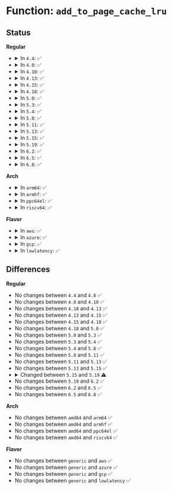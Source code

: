 # Function: <code>add_to_page_cache_lru</code>

## Status
<b>Regular</b>
<ul>
<li>
<details>
<summary>In <code>4.4</code>: ✅</summary>

```c
int add_to_page_cache_lru(struct page *page, struct address_space *mapping, long unsigned int offset, gfp_t gfp_mask);
```

**Collision:** Unique Global

**Inline:** No

**Transformation:** False

**Instances:**

```
In mm/filemap.c (ffffffff8118df20)
Location: mm/filemap.c:679
Inline: False
Direct callers:
  - mm/filemap.c:pagecache_get_page
  - mm/filemap.c:do_read_cache_page
  - mm/filemap.c:generic_file_read_iter
  - mm/filemap.c:filemap_fault
  - mm/readahead.c:read_cache_pages
  - mm/readahead.c:__do_page_cache_readahead
  - fs/splice.c:__generic_file_splice_read
  - fs/mpage.c:mpage_readpages
  - fs/ext4/readpage.c:ext4_mpage_readpages
```
**Symbols:**

```
ffffffff8118df20-ffffffff8118dfb0: add_to_page_cache_lru (STB_GLOBAL)
```
</details>
</li>
<li>
<details>
<summary>In <code>4.8</code>: ✅</summary>

```c
int add_to_page_cache_lru(struct page *page, struct address_space *mapping, long unsigned int offset, gfp_t gfp_mask);
```

**Collision:** Unique Global

**Inline:** No

**Transformation:** False

**Instances:**

```
In mm/filemap.c (ffffffff811a0fb0)
Location: mm/filemap.c:715
Inline: False
Direct callers:
  - mm/filemap.c:do_read_cache_page
  - mm/filemap.c:filemap_fault
  - mm/filemap.c:generic_file_read_iter
  - mm/filemap.c:pagecache_get_page
  - mm/readahead.c:__do_page_cache_readahead
  - mm/readahead.c:read_cache_pages
  - fs/splice.c:__generic_file_splice_read
  - fs/mpage.c:mpage_readpages
  - fs/ext4/readpage.c:ext4_mpage_readpages
```
**Symbols:**

```
ffffffff811a0fb0-ffffffff811a108e: add_to_page_cache_lru (STB_GLOBAL)
```
</details>
</li>
<li>
<details>
<summary>In <code>4.10</code>: ✅</summary>

```c
int add_to_page_cache_lru(struct page *page, struct address_space *mapping, long unsigned int offset, gfp_t gfp_mask);
```

**Collision:** Unique Global

**Inline:** No

**Transformation:** False

**Instances:**

```
In mm/filemap.c (ffffffff811b0bb0)
Location: mm/filemap.c:679
Inline: False
Direct callers:
  - mm/filemap.c:do_read_cache_page
  - mm/filemap.c:filemap_fault
  - mm/filemap.c:generic_file_read_iter
  - mm/filemap.c:pagecache_get_page
  - mm/readahead.c:__do_page_cache_readahead
  - mm/readahead.c:read_cache_pages
  - fs/mpage.c:mpage_readpages
  - fs/ext4/readpage.c:ext4_mpage_readpages
```
**Symbols:**

```
ffffffff811b0bb0-ffffffff811b0c8e: add_to_page_cache_lru (STB_GLOBAL)
```
</details>
</li>
<li>
<details>
<summary>In <code>4.13</code>: ✅</summary>

```c
int add_to_page_cache_lru(struct page *page, struct address_space *mapping, long unsigned int offset, gfp_t gfp_mask);
```

**Collision:** Unique Global

**Inline:** No

**Transformation:** False

**Instances:**

```
In mm/filemap.c (ffffffff811b80e0)
Location: mm/filemap.c:797
Inline: False
Direct callers:
  - mm/filemap.c:do_read_cache_page
  - mm/filemap.c:filemap_fault
  - mm/filemap.c:generic_file_read_iter
  - mm/filemap.c:pagecache_get_page
  - mm/readahead.c:__do_page_cache_readahead
  - mm/readahead.c:read_cache_pages
  - fs/mpage.c:mpage_readpages
  - fs/ext4/readpage.c:ext4_mpage_readpages
```
**Symbols:**

```
ffffffff811b80e0-ffffffff811b81be: add_to_page_cache_lru (STB_GLOBAL)
```
</details>
</li>
<li>
<details>
<summary>In <code>4.15</code>: ✅</summary>

```c
int add_to_page_cache_lru(struct page *page, struct address_space *mapping, long unsigned int offset, gfp_t gfp_mask);
```

**Collision:** Unique Global

**Inline:** No

**Transformation:** False

**Instances:**

```
In mm/filemap.c (ffffffff811cc7d0)
Location: mm/filemap.c:898
Inline: False
Direct callers:
  - mm/filemap.c:do_read_cache_page
  - mm/filemap.c:filemap_fault
  - mm/filemap.c:generic_file_read_iter
  - mm/filemap.c:pagecache_get_page
  - mm/readahead.c:__do_page_cache_readahead
  - mm/readahead.c:read_cache_pages
  - fs/mpage.c:mpage_readpages
  - fs/ext4/readpage.c:ext4_mpage_readpages
```
**Symbols:**

```
ffffffff811cc7d0-ffffffff811cc8ae: add_to_page_cache_lru (STB_GLOBAL)
```
</details>
</li>
<li>
<details>
<summary>In <code>4.18</code>: ✅</summary>

```c
int add_to_page_cache_lru(struct page *page, struct address_space *mapping, long unsigned int offset, gfp_t gfp_mask);
```

**Collision:** Unique Global

**Inline:** No

**Transformation:** False

**Instances:**

```
In mm/filemap.c (ffffffff811ed5b0)
Location: mm/filemap.c:898
Inline: False
Direct callers:
  - mm/filemap.c:do_read_cache_page
  - mm/filemap.c:filemap_fault
  - mm/filemap.c:generic_file_buffered_read
  - mm/filemap.c:pagecache_get_page
  - mm/readahead.c:read_pages
  - mm/readahead.c:read_cache_pages
  - fs/mpage.c:mpage_readpages
  - fs/ext4/readpage.c:ext4_mpage_readpages
```
**Symbols:**

```
ffffffff811ed5b0-ffffffff811ed690: add_to_page_cache_lru (STB_GLOBAL)
```
</details>
</li>
<li>
<details>
<summary>In <code>5.0</code>: ✅</summary>

```c
int add_to_page_cache_lru(struct page *page, struct address_space *mapping, long unsigned int offset, gfp_t gfp_mask);
```

**Collision:** Unique Global

**Inline:** No

**Transformation:** False

**Instances:**

```
In mm/filemap.c (ffffffff811feb80)
Location: mm/filemap.c:879
Inline: False
Direct callers:
  - mm/filemap.c:do_read_cache_page
  - mm/filemap.c:filemap_fault
  - mm/filemap.c:generic_file_buffered_read
  - mm/filemap.c:pagecache_get_page
  - mm/readahead.c:read_pages
  - mm/readahead.c:read_cache_pages
  - fs/mpage.c:mpage_readpages
  - fs/iomap.c:iomap_readpages_actor
  - fs/ext4/readpage.c:ext4_mpage_readpages
```
**Symbols:**

```
ffffffff811feb80-ffffffff811fec42: add_to_page_cache_lru (STB_GLOBAL)
```
</details>
</li>
<li>
<details>
<summary>In <code>5.3</code>: ✅</summary>

```c
int add_to_page_cache_lru(struct page *page, struct address_space *mapping, long unsigned int offset, gfp_t gfp_mask);
```

**Collision:** Unique Global

**Inline:** No

**Transformation:** False

**Instances:**

```
In mm/filemap.c (ffffffff81215e80)
Location: mm/filemap.c:927
Inline: False
Direct callers:
  - mm/filemap.c:do_read_cache_page
  - mm/filemap.c:generic_file_buffered_read
  - mm/filemap.c:pagecache_get_page
  - mm/readahead.c:read_pages
  - mm/readahead.c:read_cache_pages
  - fs/mpage.c:mpage_readpages
  - fs/iomap/buffered-io.c:iomap_readpages_actor
  - fs/ext4/readpage.c:ext4_mpage_readpages
```
**Symbols:**

```
ffffffff81215e80-ffffffff81215f48: add_to_page_cache_lru (STB_GLOBAL)
```
</details>
</li>
<li>
<details>
<summary>In <code>5.4</code>: ✅</summary>

```c
int add_to_page_cache_lru(struct page *page, struct address_space *mapping, long unsigned int offset, gfp_t gfp_mask);
```

**Collision:** Unique Global

**Inline:** No

**Transformation:** False

**Instances:**

```
In mm/filemap.c (ffffffff81223780)
Location: mm/filemap.c:936
Inline: False
Direct callers:
  - mm/filemap.c:do_read_cache_page
  - mm/filemap.c:generic_file_buffered_read
  - mm/filemap.c:pagecache_get_page
  - mm/readahead.c:read_pages
  - mm/readahead.c:read_cache_pages
  - fs/mpage.c:mpage_readpages
  - fs/iomap/buffered-io.c:iomap_readpages_actor
  - fs/ext4/readpage.c:ext4_mpage_readpages
```
**Symbols:**

```
ffffffff81223780-ffffffff81223848: add_to_page_cache_lru (STB_GLOBAL)
```
</details>
</li>
<li>
<details>
<summary>In <code>5.8</code>: ✅</summary>

```c
int add_to_page_cache_lru(struct page *page, struct address_space *mapping, long unsigned int offset, gfp_t gfp_mask);
```

**Collision:** Unique Global

**Inline:** No

**Transformation:** False

**Instances:**

```
In mm/filemap.c (ffffffff81250e50)
Location: mm/filemap.c:911
Inline: False
Direct callers:
  - mm/filemap.c:do_read_cache_page
  - mm/filemap.c:generic_file_buffered_read
  - mm/filemap.c:pagecache_get_page
  - mm/readahead.c:page_cache_readahead_unbounded
  - mm/readahead.c:read_cache_pages
```
**Symbols:**

```
ffffffff81250e50-ffffffff81250f18: add_to_page_cache_lru (STB_GLOBAL)
```
</details>
</li>
<li>
<details>
<summary>In <code>5.11</code>: ✅</summary>

```c
int add_to_page_cache_lru(struct page *page, struct address_space *mapping, long unsigned int offset, gfp_t gfp_mask);
```

**Collision:** Unique Global

**Inline:** No

**Transformation:** False

**Instances:**

```
In mm/filemap.c (ffffffff8125b190)
Location: mm/filemap.c:936
Inline: False
Direct callers:
  - mm/filemap.c:do_read_cache_page
  - mm/filemap.c:generic_file_buffered_read_get_pages
  - mm/filemap.c:pagecache_get_page
  - mm/readahead.c:page_cache_ra_unbounded
  - mm/readahead.c:read_cache_pages
```
**Symbols:**

```
ffffffff8125b190-ffffffff8125b258: add_to_page_cache_lru (STB_GLOBAL)
```
</details>
</li>
<li>
<details>
<summary>In <code>5.13</code>: ✅</summary>

```c
int add_to_page_cache_lru(struct page *page, struct address_space *mapping, long unsigned int offset, gfp_t gfp_mask);
```

**Collision:** Unique Global

**Inline:** No

**Transformation:** False

**Instances:**

```
In mm/filemap.c (ffffffff8125ee20)
Location: mm/filemap.c:960
Inline: False
Direct callers:
  - mm/filemap.c:do_read_cache_page
  - mm/filemap.c:filemap_get_pages
  - mm/filemap.c:pagecache_get_page
  - mm/readahead.c:readahead_expand
  - mm/readahead.c:readahead_expand
  - mm/readahead.c:page_cache_ra_unbounded
  - mm/readahead.c:read_cache_pages
```
**Symbols:**

```
ffffffff8125ee20-ffffffff8125eee8: add_to_page_cache_lru (STB_GLOBAL)
```
</details>
</li>
<li>
<details>
<summary>In <code>5.15</code>: ✅</summary>

```c
int add_to_page_cache_lru(struct page *page, struct address_space *mapping, long unsigned int offset, gfp_t gfp_mask);
```

**Collision:** Unique Global

**Inline:** No

**Transformation:** False

**Instances:**

```
In mm/filemap.c (ffffffff8129c230)
Location: mm/filemap.c:977
Inline: False
Direct callers:
  - mm/filemap.c:do_read_cache_page
  - mm/filemap.c:filemap_get_pages
  - mm/filemap.c:pagecache_get_page
  - mm/readahead.c:readahead_expand
  - mm/readahead.c:readahead_expand
  - mm/readahead.c:page_cache_ra_unbounded
  - mm/readahead.c:read_cache_pages
  - mm/secretmem.c:secretmem_fault
```
**Symbols:**

```
ffffffff8129c230-ffffffff8129c2f8: add_to_page_cache_lru (STB_GLOBAL)
```
</details>
</li>
<li>
<details>
<summary>In <code>5.19</code>: ✅</summary>

```c
int add_to_page_cache_lru(struct page *page, struct address_space *mapping, long unsigned int index, gfp_t gfp);
```

**Collision:** Unique Global

**Inline:** No

**Transformation:** False

**Instances:**

```
In mm/folio-compat.c (ffffffff81300fc0)
Location: mm/folio-compat.c:113
Inline: False
Direct callers:
  - mm/readahead.c:readahead_expand
  - mm/readahead.c:readahead_expand
  - mm/secretmem.c:secretmem_fault
```
**Symbols:**

```
ffffffff81300fc0-ffffffff81301034: add_to_page_cache_lru (STB_GLOBAL)
```
</details>
</li>
<li>
<details>
<summary>In <code>6.2</code>: ✅</summary>

```c
int add_to_page_cache_lru(struct page *page, struct address_space *mapping, long unsigned int index, gfp_t gfp);
```

**Collision:** Unique Global

**Inline:** No

**Transformation:** False

**Instances:**

```
In mm/folio-compat.c (ffffffff8136b800)
Location: mm/folio-compat.c:85
Inline: False
Direct callers:
  - mm/readahead.c:readahead_expand
  - mm/readahead.c:readahead_expand
  - mm/secretmem.c:secretmem_fault
```
**Symbols:**

```
ffffffff8136b800-ffffffff8136b874: add_to_page_cache_lru (STB_GLOBAL)
```
</details>
</li>
<li>
<details>
<summary>In <code>6.5</code>: ✅</summary>

```c
int add_to_page_cache_lru(struct page *page, struct address_space *mapping, long unsigned int index, gfp_t gfp);
```

**Collision:** Unique Global

**Inline:** No

**Transformation:** False

**Instances:**

```
In mm/folio-compat.c (ffffffff8139da20)
Location: mm/folio-compat.c:86
Inline: False
Direct callers:
  - mm/secretmem.c:secretmem_fault
  - fs/squashfs/block.c:squashfs_bio_read_cached
  - fs/squashfs/block.c:squashfs_bio_read_cached
```
**Symbols:**

```
ffffffff8139da20-ffffffff8139daab: add_to_page_cache_lru (STB_GLOBAL)
```
</details>
</li>
<li>
<details>
<summary>In <code>6.8</code>: ✅</summary>

```c
int add_to_page_cache_lru(struct page *page, struct address_space *mapping, long unsigned int index, gfp_t gfp);
```

**Collision:** Unique Global

**Inline:** No

**Transformation:** False

**Instances:**

```
In mm/folio-compat.c (ffffffff813c7790)
Location: mm/folio-compat.c:80
Inline: False
Direct callers:
  - fs/squashfs/block.c:squashfs_bio_read_cached
  - fs/squashfs/block.c:squashfs_bio_read_cached
```
**Symbols:**

```
ffffffff813c7790-ffffffff813c7818: add_to_page_cache_lru (STB_GLOBAL)
```
</details>
</li>
</ul>
<b>Arch</b>
<ul>
<li>
<details>
<summary>In <code>arm64</code>: ✅</summary>

```c
int add_to_page_cache_lru(struct page *page, struct address_space *mapping, long unsigned int offset, gfp_t gfp_mask);
```

**Collision:** Unique Global

**Inline:** No

**Transformation:** False

**Instances:**

```
In mm/filemap.c (ffff8000102b1140)
Location: mm/filemap.c:936
Inline: False
Direct callers:
  - mm/filemap.c:do_read_cache_page
  - mm/filemap.c:generic_file_buffered_read
  - mm/filemap.c:pagecache_get_page
  - mm/readahead.c:read_pages
  - mm/readahead.c:read_cache_pages
  - fs/mpage.c:mpage_readpages
  - fs/iomap/buffered-io.c:iomap_readpages_actor
  - fs/ext4/readpage.c:ext4_mpage_readpages
```
**Symbols:**

```
ffff8000102b1140-ffff8000102b1250: add_to_page_cache_lru (STB_GLOBAL)
```
</details>
</li>
<li>
<details>
<summary>In <code>armhf</code>: ✅</summary>

```c
int add_to_page_cache_lru(struct page *page, struct address_space *mapping, long unsigned int offset, gfp_t gfp_mask);
```

**Collision:** Unique Global

**Inline:** No

**Transformation:** False

**Instances:**

```
In mm/filemap.c (c04dda2c)
Location: mm/filemap.c:936
Inline: False
Direct callers:
  - mm/filemap.c:do_read_cache_page
  - mm/filemap.c:generic_file_buffered_read
  - mm/filemap.c:pagecache_get_page
  - mm/readahead.c:read_pages
  - mm/readahead.c:read_cache_pages
  - fs/mpage.c:mpage_readpages
  - fs/iomap/buffered-io.c:iomap_readpages_actor
  - fs/ext4/readpage.c:ext4_mpage_readpages
```
**Symbols:**

```
c04dda2c-c04ddb58: add_to_page_cache_lru (STB_GLOBAL)
```
</details>
</li>
<li>
<details>
<summary>In <code>ppc64el</code>: ✅</summary>

```c
int add_to_page_cache_lru(struct page *page, struct address_space *mapping, long unsigned int offset, gfp_t gfp_mask);
```

**Collision:** Unique Global

**Inline:** No

**Transformation:** False

**Instances:**

```
In mm/filemap.c (c000000000366730)
Location: mm/filemap.c:936
Inline: False
Direct callers:
  - mm/filemap.c:do_read_cache_page
  - mm/filemap.c:generic_file_buffered_read
  - mm/filemap.c:pagecache_get_page
  - mm/readahead.c:read_pages
  - mm/readahead.c:read_cache_pages
  - fs/mpage.c:mpage_readpages
  - fs/iomap/buffered-io.c:iomap_readpages_actor
  - fs/ext4/readpage.c:ext4_mpage_readpages
```
**Symbols:**

```
c000000000366730-c000000000366878: add_to_page_cache_lru (STB_GLOBAL)
```
</details>
</li>
<li>
<details>
<summary>In <code>riscv64</code>: ✅</summary>

```c
int add_to_page_cache_lru(struct page *page, struct address_space *mapping, long unsigned int offset, gfp_t gfp_mask);
```

**Collision:** Unique Global

**Inline:** No

**Transformation:** False

**Instances:**

```
In mm/filemap.c (ffffffe0001d6998)
Location: mm/filemap.c:936
Inline: False
Direct callers:
  - mm/filemap.c:do_read_cache_page
  - mm/filemap.c:generic_file_buffered_read
  - mm/filemap.c:pagecache_get_page
  - mm/readahead.c:read_pages
  - mm/readahead.c:read_cache_pages
  - fs/mpage.c:mpage_readpages
  - fs/iomap/buffered-io.c:iomap_readpages_actor
  - fs/ext4/readpage.c:ext4_mpage_readpages
```
**Symbols:**

```
ffffffe0001d6998-ffffffe0001d6a54: add_to_page_cache_lru (STB_GLOBAL)
```
</details>
</li>
</ul>
<b>Flavor</b>
<ul>
<li>
<details>
<summary>In <code>aws</code>: ✅</summary>

```c
int add_to_page_cache_lru(struct page *page, struct address_space *mapping, long unsigned int offset, gfp_t gfp_mask);
```

**Collision:** Unique Global

**Inline:** No

**Transformation:** False

**Instances:**

```
In mm/filemap.c (ffffffff8121bdd0)
Location: mm/filemap.c:936
Inline: False
Direct callers:
  - mm/filemap.c:do_read_cache_page
  - mm/filemap.c:generic_file_buffered_read
  - mm/filemap.c:pagecache_get_page
  - mm/readahead.c:read_pages
  - mm/readahead.c:read_cache_pages
  - fs/mpage.c:mpage_readpages
  - fs/iomap/buffered-io.c:iomap_readpages_actor
  - fs/ext4/readpage.c:ext4_mpage_readpages
```
**Symbols:**

```
ffffffff8121bdd0-ffffffff8121be98: add_to_page_cache_lru (STB_GLOBAL)
```
</details>
</li>
<li>
<details>
<summary>In <code>azure</code>: ✅</summary>

```c
int add_to_page_cache_lru(struct page *page, struct address_space *mapping, long unsigned int offset, gfp_t gfp_mask);
```

**Collision:** Unique Global

**Inline:** No

**Transformation:** False

**Instances:**

```
In mm/filemap.c (ffffffff8120efc0)
Location: mm/filemap.c:936
Inline: False
Direct callers:
  - mm/filemap.c:do_read_cache_page
  - mm/filemap.c:generic_file_buffered_read
  - mm/filemap.c:pagecache_get_page
  - mm/readahead.c:read_pages
  - mm/readahead.c:read_cache_pages
  - fs/mpage.c:mpage_readpages
  - fs/iomap/buffered-io.c:iomap_readpages_actor
  - fs/ext4/readpage.c:ext4_mpage_readpages
```
**Symbols:**

```
ffffffff8120efc0-ffffffff8120f088: add_to_page_cache_lru (STB_GLOBAL)
```
</details>
</li>
<li>
<details>
<summary>In <code>gcp</code>: ✅</summary>

```c
int add_to_page_cache_lru(struct page *page, struct address_space *mapping, long unsigned int offset, gfp_t gfp_mask);
```

**Collision:** Unique Global

**Inline:** No

**Transformation:** False

**Instances:**

```
In mm/filemap.c (ffffffff81219b70)
Location: mm/filemap.c:936
Inline: False
Direct callers:
  - mm/filemap.c:do_read_cache_page
  - mm/filemap.c:generic_file_buffered_read
  - mm/filemap.c:pagecache_get_page
  - mm/readahead.c:read_pages
  - mm/readahead.c:read_cache_pages
  - fs/mpage.c:mpage_readpages
  - fs/iomap/buffered-io.c:iomap_readpages_actor
  - fs/ext4/readpage.c:ext4_mpage_readpages
```
**Symbols:**

```
ffffffff81219b70-ffffffff81219c38: add_to_page_cache_lru (STB_GLOBAL)
```
</details>
</li>
<li>
<details>
<summary>In <code>lowlatency</code>: ✅</summary>

```c
int add_to_page_cache_lru(struct page *page, struct address_space *mapping, long unsigned int offset, gfp_t gfp_mask);
```

**Collision:** Unique Global

**Inline:** No

**Transformation:** False

**Instances:**

```
In mm/filemap.c (ffffffff81228c70)
Location: mm/filemap.c:936
Inline: False
Direct callers:
  - mm/filemap.c:do_read_cache_page
  - mm/filemap.c:generic_file_buffered_read
  - mm/filemap.c:pagecache_get_page
  - mm/readahead.c:read_pages
  - mm/readahead.c:read_cache_pages
  - fs/mpage.c:mpage_readpages
  - fs/iomap/buffered-io.c:iomap_readpages_actor
  - fs/ext4/readpage.c:ext4_mpage_readpages
```
**Symbols:**

```
ffffffff81228c70-ffffffff81228d38: add_to_page_cache_lru (STB_GLOBAL)
```
</details>
</li>
</ul>

## Differences
<b>Regular</b>
<ul>
<li>
No changes between <code>4.4</code> and <code>4.8</code> ✅
</li>
<li>
No changes between <code>4.8</code> and <code>4.10</code> ✅
</li>
<li>
No changes between <code>4.10</code> and <code>4.13</code> ✅
</li>
<li>
No changes between <code>4.13</code> and <code>4.15</code> ✅
</li>
<li>
No changes between <code>4.15</code> and <code>4.18</code> ✅
</li>
<li>
No changes between <code>4.18</code> and <code>5.0</code> ✅
</li>
<li>
No changes between <code>5.0</code> and <code>5.3</code> ✅
</li>
<li>
No changes between <code>5.3</code> and <code>5.4</code> ✅
</li>
<li>
No changes between <code>5.4</code> and <code>5.8</code> ✅
</li>
<li>
No changes between <code>5.8</code> and <code>5.11</code> ✅
</li>
<li>
No changes between <code>5.11</code> and <code>5.13</code> ✅
</li>
<li>
No changes between <code>5.13</code> and <code>5.15</code> ✅
</li>
<li>
<details>
<summary>Changed between <code>5.15</code> and <code>5.19</code> ⚠️</summary>
<ul>
<li>
<b>Param added. </b>
<code>long unsigned int index</code>
</li>
<li>
<b>Param added. </b>
<code>gfp_t gfp</code>
</li>
<li>
<b>Param removed. </b>
<code>long unsigned int offset</code>
</li>
<li>
<b>Param removed. </b>
<code>gfp_t gfp_mask</code>
</li>
</ul>
</details>
</li>
<li>
No changes between <code>5.19</code> and <code>6.2</code> ✅
</li>
<li>
No changes between <code>6.2</code> and <code>6.5</code> ✅
</li>
<li>
No changes between <code>6.5</code> and <code>6.8</code> ✅
</li>
</ul>
<b>Arch</b>
<ul>
<li>
No changes between <code>amd64</code> and <code>arm64</code> ✅
</li>
<li>
No changes between <code>amd64</code> and <code>armhf</code> ✅
</li>
<li>
No changes between <code>amd64</code> and <code>ppc64el</code> ✅
</li>
<li>
No changes between <code>amd64</code> and <code>riscv64</code> ✅
</li>
</ul>
<b>Flavor</b>
<ul>
<li>
No changes between <code>generic</code> and <code>aws</code> ✅
</li>
<li>
No changes between <code>generic</code> and <code>azure</code> ✅
</li>
<li>
No changes between <code>generic</code> and <code>gcp</code> ✅
</li>
<li>
No changes between <code>generic</code> and <code>lowlatency</code> ✅
</li>
</ul>
